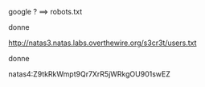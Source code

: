 google ? ==> robots.txt

donne

http://natas3.natas.labs.overthewire.org/s3cr3t/users.txt

donne

natas4:Z9tkRkWmpt9Qr7XrR5jWRkgOU901swEZ
